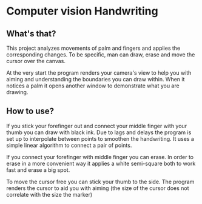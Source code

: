 # Computer vision Handwriting

## What's that?

This project analyzes movements of palm and fingers and applies the corresponding changes. To be specific, man can draw, erase and move the cursor over the canvas.

At the very start the program renders your camera's view to help you with aiming and understanding the boundaries you can draw within. When it notices a palm it opens another window to demonstrate what you are drawing.

## How to use?

If you stick your forefinger out and connect your middle finger with your thumb you can draw with black ink. Due to lags and delays the program is set up to interpolate between points to smoothen the handwriting. It uses a simple linear algorithm to connect a pair of points.

If you connect your forefinger with middle finger you can erase. In order to erase in a more convenient way it applies a white semi-square both to work fast and erase a big spot.

To move the cursor free you can stick your thumb to the side. The program renders the cursor to aid you with aiming (the size of the cursor does not correlate with the size the marker)
